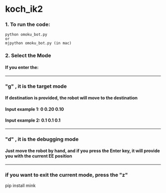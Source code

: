 # koch_ik2
### 1. To run the code:
    python omoku_bot.py
    or 
    mjpython omoku_bot.py (in mac)

### 2. Select the Mode
#### If you enter the:
---
### "g" , it is the target mode
#### If destination is provided, the robot will move to the destination
#### Input example 1: 0 0.20 0.10  
#### Input example 2: 0.1 0.1 0.1
--- 
### "d" , it is the debugging mode
#### Just move the robot by hand, and if you press the Enter key, it will provide you with the current EE position
---
### if you want to exit the current mode, press the "z" 

pip install mink